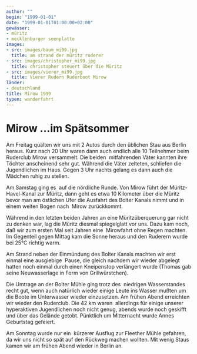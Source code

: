 ```yaml
---
author: ""
begin: "1999-01-01"
date: "1999-01-01T01:00:00+02:00"
gewässer:
- müritz
- mecklenburger seenplatte
images:
- src: images/baum_mi99.jpg
  title: am strand der müritz ruderer
- src: images/christopher_mi99.jpg
  title: christopher steuert über die Müritz
- src: images/vierer_mi99.jpg
  title: Vierer Rudern Ruderboot Mirow
länder: 
- deutschland
title: Mirow 1999
typen: wanderfahrt
---
```


# Mirow ...im Spätsommer


Am Freitag quälten wir uns mit 2 Autos durch den üblichen Stau aus Berlin heraus. Kurz nach 20 Uhr waren dann auch endlich alle 10 Teilnehmer beim Ruderclub Mirow versammelt. Die beiden  mitfahrenden Väter kannten ihre Töchter anscheinend sehr gut. Während die Väter zelteten, schliefen die Jugendlichen im Haus. Gegen 3 Uhr nachts gelang es dann auch die Mädchen ruhig zu stellen.

Am Samstag ging es  auf die nördliche Runde. Von Mirow führt der Müritz-Havel-Kanal zur Müritz, dann geht es etwa 10 Kilometer über die Müritz bevor man am östlichen Ufer die Ausfahrt des Bolter Kanals nimmt und in einem weiten Bogen nach  Mirow zurückkommt.

Während in den letzten beiden Jahren an eine Müritzüberquerung gar nicht zu denken war, lag die Müritz diesmal spiegelglatt vor uns. Dazu kam noch, daß wir zum ersten Mal seit Jahren eine  Mirowfahrt ohne Regen machten. Im Gegenteil gegen Mittag kam die Sonne heraus und den Ruderern wurde bei 25°C richtig warm.

Am Strand neben der Einmündung des Bolter Kanals machten wir erst einmal eine ausgiebige  Pause, die gleich nachdem wir wieder abgelegt hatten noch einmal durch einen Kneipenstop verlängert wurde (Thomas gab seine Neuwasserlage in Form von Grillwürstchen).

Die Umtrage an der Bolter Mühle ging trotz des  niedrigen Wasserstandes recht gut, wenn auch natürlich wieder einige Leute ins Wasser mußten um die Boote im Unterwasser wieder einzusetzen. Am frühen Abend erreichten wir wieder den Ruderclub. Die 42 km waren  allerdings für einige unserer hyperaktiven Jugendlichen noch nicht genug, abends wurde noch geskifft und über das Gelände getobt. Pünktlich um Mitternacht wurde Annes Geburtstag gefeiert.

Am Sonntag wurde nur ein  kürzerer Ausflug zur Fleether Mühle gefahren, da wir uns nicht so spät auf den Rückweg machen wollten. Mit wenig Staus kamen wir am frühen Abend wieder in Berlin an.
